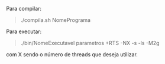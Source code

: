 Para compilar:

> ./compila.sh NomePrograma

Para executar:

> ./bin/NomeExecutavel parametros +RTS -NX -s -ls -M2g

com X sendo o número de threads que deseja utilizar.

